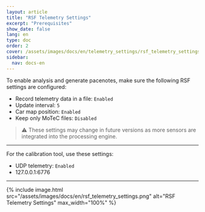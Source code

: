 ```yaml
---
layout: article
title: "RSF Telemetry Settings"
excerpt: "Prerequisites"
show_date: false
lang: en
type: doc
order: 2
cover: /assets/images/docs/en/telemetry_settings/rsf_telemetry_settings.png
sidebar:
  nav: docs-en
---
```


To enable analysis and generate pacenotes, make sure the following RSF settings are configured:

- Record telemetry data in a file: `Enabled`
- Update interval: `5`
- Car map position: `Enabled`
- Keep only MoTeC files: `Disabled`

> ⚠️ These settings may change in future versions as more sensors are integrated into the processing engine.

---

For the calibration tool, use these settings:

- UDP telemetry: `Enabled`
- 127.0.0.1:6776

---

{% include image.html
   src="/assets/images/docs/en/rsf_telemetry_settings.png"
   alt="RSF Telemetry Settings"
   max_width="100%" %}